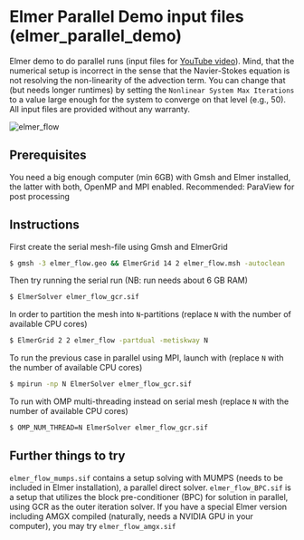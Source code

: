 
# Elmer Parallel Demo input files (elmer_parallel_demo)
Elmer demo to do parallel runs (input files for [YouTube video](https://www.youtube.com/watch?v=84K6OxEKEjQ)).
Mind, that the numerical setup is incorrect in the sense that the Navier-Stokes equation is not resolving the non-linearity of the advection term. You can change that (but needs longer runtimes) by setting the `Nonlinear System Max Iterations` to a value large enough for the system to converge on that level (e.g., 50). All input files are provided without any warranty.

![elmer_flow](https://user-images.githubusercontent.com/6701631/112022294-d7cf8e80-8b3a-11eb-84ec-9a35f89399e5.gif)

## Prerequisites

You need a big enough computer (min 6GB) with Gmsh and Elmer installed, the latter with both, OpenMP and MPI enabled. 
Recommended: ParaView for post processing

## Instructions

First create the serial mesh-file using Gmsh and ElmerGrid
```bash
$ gmsh -3 elmer_flow.geo && ElmerGrid 14 2 elmer_flow.msh -autoclean
```
Then try running the serial run (NB: run needs about 6 GB RAM)
```bash
$ ElmerSolver elmer_flow_gcr.sif
```
In order to partition the mesh into `N`-partitions (replace `N` with the number of available CPU cores)
```bash
$ ElmerGrid 2 2 elmer_flow -partdual -metiskway N
```
To run the previous case in parallel using MPI, launch with (replace `N` with the number of available CPU cores)
```bash
$ mpirun -np N ElmerSolver elmer_flow_gcr.sif
```
To run with OMP multi-threading instead on serial mesh (replace `N` with the number of available CPU cores)
```bash
$ OMP_NUM_THREAD=N ElmerSolver elmer_flow_gcr.sif
```
## Further things to try
`elmer_flow_mumps.sif` contains a setup solving with MUMPS (needs to be included in Elmer installation), a parallel direct solver. `elmer_flow_BPC.sif` is a setup that utilizes the block pre-conditioner (BPC) for solution in parallel, using GCR as the outer iteration solver. If you have a special Elmer version including AMGX compiled (naturally, needs a NVIDIA GPU in your computer), you may try `elmer_flow_amgx.sif`


